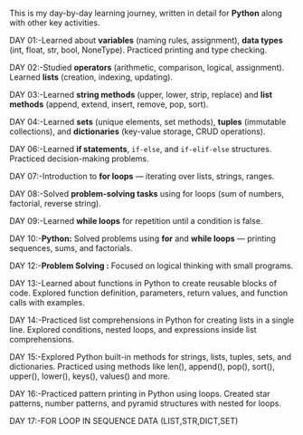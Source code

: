 This is my day-by-day learning journey, written in detail for **Python** along with other key activities.

DAY 01:-Learned about **variables** (naming rules, assignment), **data types** (int, float, str, bool, NoneType). Practiced printing and type checking.

DAY 02:-Studied **operators** (arithmetic, comparison, logical, assignment). Learned **lists** (creation, indexing, updating). 

DAY 03:-Learned **string methods** (upper, lower, strip, replace) and **list methods** (append, extend, insert, remove, pop, sort).

DAY 04:-Learned **sets** (unique elements, set methods), **tuples** (immutable collections), and **dictionaries** (key-value storage, CRUD operations). 

DAY 06:-Learned **if statements**, `if-else`, and `if-elif-else` structures. Practiced decision-making problems. 

DAY 07:-Introduction to **for loops** — iterating over lists, strings, ranges. 

DAY 08:-Solved **problem-solving tasks** using for loops (sum of numbers, factorial, reverse string).  

DAY 09:-Learned **while loops** for repetition until a condition is false. 

DAY 10:-**Python:** Solved problems using **for** and **while loops** — printing sequences, sums, and factorials.  

DAY 12:-**Problem Solving :** Focused on logical thinking with small programs. 

DAY 13:-Learned about functions in Python to create reusable blocks of code.
Explored function definition, parameters, return values, and function calls with examples.

DAY 14:-Practiced list comprehensions in Python for creating lists in a single line.
Explored conditions, nested loops, and expressions inside list comprehensions.

DAY 15:-Explored Python built-in methods for strings, lists, tuples, sets, and dictionaries.
Practiced using methods like len(), append(), pop(), sort(), upper(), lower(), keys(), values() and more.

DAY 16:-Practiced pattern printing in Python using loops.
Created star patterns, number patterns, and pyramid structures with nested for loops.

DAY 17:-FOR LOOP IN SEQUENCE  DATA (LIST,STR,DICT,SET)
